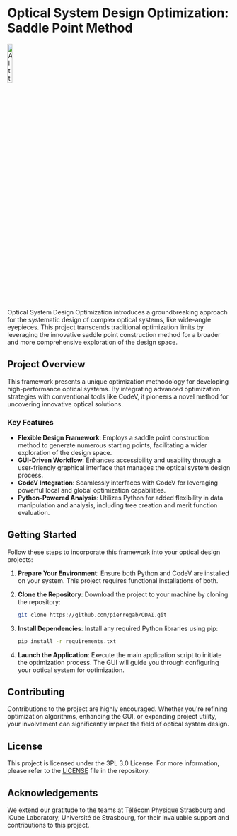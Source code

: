 # Optical System Design Optimization: Saddle Point Method
<img
  src="logo_final.png"
  alt="Alt text"
  title="Optional title"
  style="display: inline-block; margin: 0 auto; width: 15%;">

Optical System Design Optimization introduces a groundbreaking approach for the systematic design of complex optical systems, like wide-angle eyepieces. This project transcends traditional optimization limits by leveraging the innovative saddle point construction method for a broader and more comprehensive exploration of the design space.

## Project Overview

This framework presents a unique optimization methodology for developing high-performance optical systems. By integrating advanced optimization strategies with conventional tools like CodeV, it pioneers a novel method for uncovering innovative optical solutions.

### Key Features

- **Flexible Design Framework**: Employs a saddle point construction method to generate numerous starting points, facilitating a wider exploration of the design space.
- **GUI-Driven Workflow**: Enhances accessibility and usability through a user-friendly graphical interface that manages the optical system design process.
- **CodeV Integration**: Seamlessly interfaces with CodeV for leveraging powerful local and global optimization capabilities.
- **Python-Powered Analysis**: Utilizes Python for added flexibility in data manipulation and analysis, including tree creation and merit function evaluation.

## Getting Started

Follow these steps to incorporate this framework into your optical design projects:

1. **Prepare Your Environment**:
   Ensure both Python and CodeV are installed on your system. This project requires functional installations of both.

2. **Clone the Repository**:
   Download the project to your machine by cloning the repository:
   ```sh
   git clone https://github.com/pierregab/ODAI.git
   ```

3. **Install Dependencies**:
   Install any required Python libraries using pip:
   ```sh
   pip install -r requirements.txt
   ```

4. **Launch the Application**:
   Execute the main application script to initiate the optimization process. The GUI will guide you through configuring your optical system for optimization.

## Contributing

Contributions to the project are highly encouraged. Whether you're refining optimization algorithms, enhancing the GUI, or expanding project utility, your involvement can significantly impact the field of optical system design.

## License

This project is licensed under the 3PL 3.0 License. For more information, please refer to the [LICENSE](LICENSE) file in the repository.

## Acknowledgements

We extend our gratitude to the teams at Télécom Physique Strasbourg and ICube Laboratory, Université de Strasbourg, for their invaluable support and contributions to this project.



